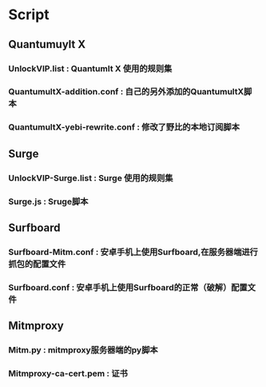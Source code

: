 # Script

## Quantumuylt X
### UnlockVIP.list : Quantumlt X 使用的规则集
### QuantumultX-addition.conf : 自己的另外添加的QuantumultX脚本
### QuantumultX-yebi-rewrite.conf : 修改了野比的本地订阅脚本

## Surge
### UnlockVIP-Surge.list : Surge 使用的规则集
### Surge.js : Sruge脚本

## Surfboard
### Surfboard-Mitm.conf : 安卓手机上使用Surfboard,在服务器端进行抓包的配置文件
### Surfboard.conf : 安卓手机上使用Surfboard的正常（破解）配置文件


## Mitmproxy
### Mitm.py : mitmproxy服务器端的py脚本
### Mitmproxy-ca-cert.pem : 证书



